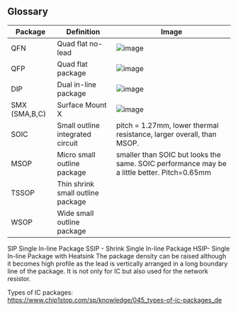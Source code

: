 ## Glossary
| Package | Definition | Image |
|--|--|--|
| QFN | Quad flat no-lead    | ![image](https://user-images.githubusercontent.com/42329930/200685707-7aa5f864-b6cd-4dec-8b56-23759b4f1e82.png) |
| QFP | Quad flat package    | ![image](https://user-images.githubusercontent.com/42329930/200685597-4dd68150-46d3-474c-8ffa-f1ce2299a802.png) |
| DIP | Dual in-line package | ![image](https://user-images.githubusercontent.com/42329930/200685802-bddbc6a6-54f2-41cf-8a81-c4af4587b694.png) |
| SMX (SMA,B,C) | Surface Mount X | ![image](https://user-images.githubusercontent.com/42329930/200690920-f884c16b-f16c-4fa9-8e5b-84cfcdd3aadb.png) |
| SOIC | Small outline integrated circuit | pitch = 1.27mm, lower thermal resistance, larger overall, than MSOP.  |
| MSOP | Micro small outline package | smaller than SOIC but looks the same. SOIC performance may be a little better. Pitch=0.65mm |
| TSSOP | Thin shrink small outline package |  |
| WSOP  | Wide small outline package  |   |


SIP Single In-line Package
SSIP - Shrink Single In-line Package
HSIP- Single In-line Package with Heatsink
The package density can be raised although it becomes high profile as the lead is vertically arranged in a long boundary line of the package. It is not only for IC but also used for the network resistor.





Types of IC packages: https://www.chip1stop.com/sp/knowledge/045_types-of-ic-packages_de
